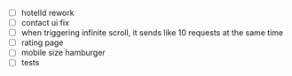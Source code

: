 - [ ] hotelId rework
- [ ] contact ui fix
- [ ] when triggering infinite scroll, it sends like 10 requests at the same time
- [ ] rating page
- [ ] mobile size hamburger
- [ ] tests
